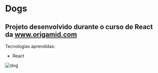 # Dogs 

## Projeto desenvolvido durante o curso de React da www.origamid.com 

Tecnologias aprendidas: 
- React
  
  
![dog](https://github.com/user-attachments/assets/6521926e-bdbc-48ec-b7b3-018a5315ffd3)
